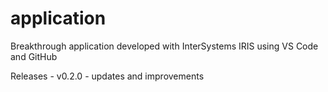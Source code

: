 # application
Breakthrough application developed with InterSystems IRIS using VS Code and GitHub

Releases
    - v0.2.0 - updates and improvements